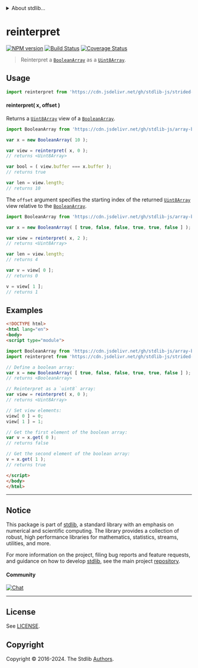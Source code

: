 <!--

@license Apache-2.0

Copyright (c) 2024 The Stdlib Authors.

Licensed under the Apache License, Version 2.0 (the "License");
you may not use this file except in compliance with the License.
You may obtain a copy of the License at

   http://www.apache.org/licenses/LICENSE-2.0

Unless required by applicable law or agreed to in writing, software
distributed under the License is distributed on an "AS IS" BASIS,
WITHOUT WARRANTIES OR CONDITIONS OF ANY KIND, either express or implied.
See the License for the specific language governing permissions and
limitations under the License.

-->


<details>
  <summary>
    About stdlib...
  </summary>
  <p>We believe in a future in which the web is a preferred environment for numerical computation. To help realize this future, we've built stdlib. stdlib is a standard library, with an emphasis on numerical and scientific computation, written in JavaScript (and C) for execution in browsers and in Node.js.</p>
  <p>The library is fully decomposable, being architected in such a way that you can swap out and mix and match APIs and functionality to cater to your exact preferences and use cases.</p>
  <p>When you use stdlib, you can be absolutely certain that you are using the most thorough, rigorous, well-written, studied, documented, tested, measured, and high-quality code out there.</p>
  <p>To join us in bringing numerical computing to the web, get started by checking us out on <a href="https://github.com/stdlib-js/stdlib">GitHub</a>, and please consider <a href="https://opencollective.com/stdlib">financially supporting stdlib</a>. We greatly appreciate your continued support!</p>
</details>

# reinterpret

[![NPM version][npm-image]][npm-url] [![Build Status][test-image]][test-url] [![Coverage Status][coverage-image]][coverage-url] <!-- [![dependencies][dependencies-image]][dependencies-url] -->

> Reinterpret a [`BooleanArray`][@stdlib/array/bool] as a [`Uint8Array`][@stdlib/array/uint8].

<!-- Section to include introductory text. Make sure to keep an empty line after the intro `section` element and another before the `/section` close. -->

<section class="intro">

</section>

<!-- /.intro -->

<!-- Package usage documentation. -->



<section class="usage">

## Usage

```javascript
import reinterpret from 'https://cdn.jsdelivr.net/gh/stdlib-js/strided-base-reinterpret-boolean@v0.0.2-esm/index.mjs';
```

#### reinterpret( x, offset )

Returns a [`Uint8Array`][@stdlib/array/uint8] view of a [`BooleanArray`][@stdlib/array/bool].

```javascript
import BooleanArray from 'https://cdn.jsdelivr.net/gh/stdlib-js/array-bool@esm/index.mjs';

var x = new BooleanArray( 10 );

var view = reinterpret( x, 0 );
// returns <Uint8Array>

var bool = ( view.buffer === x.buffer );
// returns true

var len = view.length;
// returns 10
```

The `offset` argument specifies the starting index of the returned [`Uint8Array`][@stdlib/array/uint8] view relative to the [`BooleanArray`][@stdlib/array/bool].

```javascript
import BooleanArray from 'https://cdn.jsdelivr.net/gh/stdlib-js/array-bool@esm/index.mjs';

var x = new BooleanArray( [ true, false, false, true, true, false ] );

var view = reinterpret( x, 2 );
// returns <Uint8Array>

var len = view.length;
// returns 4

var v = view[ 0 ];
// returns 0

v = view[ 1 ];
// returns 1
```

</section>

<!-- /.usage -->

<!-- Package usage notes. Make sure to keep an empty line after the `section` element and another before the `/section` close. -->

<section class="notes">

</section>

<!-- /.notes -->

<!-- Package usage examples. -->

<section class="examples">

## Examples

<!-- eslint no-undef: "error" -->

```html
<!DOCTYPE html>
<html lang="en">
<body>
<script type="module">

import BooleanArray from 'https://cdn.jsdelivr.net/gh/stdlib-js/array-bool@esm/index.mjs';
import reinterpret from 'https://cdn.jsdelivr.net/gh/stdlib-js/strided-base-reinterpret-boolean@v0.0.2-esm/index.mjs';

// Define a boolean array:
var x = new BooleanArray( [ true, false, false, true, true, false ] );
// returns <BooleanArray>

// Reinterpret as a `uint8` array:
var view = reinterpret( x, 0 );
// returns <Uint8Array>

// Set view elements:
view[ 0 ] = 0;
view[ 1 ] = 1;

// Get the first element of the boolean array:
var v = x.get( 0 );
// returns false

// Get the second element of the boolean array:
v = x.get( 1 );
// returns true

</script>
</body>
</html>
```

</section>

<!-- /.examples -->

<!-- Section to include cited references. If references are included, add a horizontal rule *before* the section. Make sure to keep an empty line after the `section` element and another before the `/section` close. -->

<section class="references">

</section>

<!-- /.references -->

<!-- Section for related `stdlib` packages. Do not manually edit this section, as it is automatically populated. -->

<section class="related">

</section>

<!-- /.related -->

<!-- Section for all links. Make sure to keep an empty line after the `section` element and another before the `/section` close. -->


<section class="main-repo" >

* * *

## Notice

This package is part of [stdlib][stdlib], a standard library with an emphasis on numerical and scientific computing. The library provides a collection of robust, high performance libraries for mathematics, statistics, streams, utilities, and more.

For more information on the project, filing bug reports and feature requests, and guidance on how to develop [stdlib][stdlib], see the main project [repository][stdlib].

#### Community

[![Chat][chat-image]][chat-url]

---

## License

See [LICENSE][stdlib-license].


## Copyright

Copyright &copy; 2016-2024. The Stdlib [Authors][stdlib-authors].

</section>

<!-- /.stdlib -->

<!-- Section for all links. Make sure to keep an empty line after the `section` element and another before the `/section` close. -->

<section class="links">

[npm-image]: http://img.shields.io/npm/v/@stdlib/strided-base-reinterpret-boolean.svg
[npm-url]: https://npmjs.org/package/@stdlib/strided-base-reinterpret-boolean

[test-image]: https://github.com/stdlib-js/strided-base-reinterpret-boolean/actions/workflows/test.yml/badge.svg?branch=v0.0.2
[test-url]: https://github.com/stdlib-js/strided-base-reinterpret-boolean/actions/workflows/test.yml?query=branch:v0.0.2

[coverage-image]: https://img.shields.io/codecov/c/github/stdlib-js/strided-base-reinterpret-boolean/main.svg
[coverage-url]: https://codecov.io/github/stdlib-js/strided-base-reinterpret-boolean?branch=main

<!--

[dependencies-image]: https://img.shields.io/david/stdlib-js/strided-base-reinterpret-boolean.svg
[dependencies-url]: https://david-dm.org/stdlib-js/strided-base-reinterpret-boolean/main

-->

[chat-image]: https://img.shields.io/gitter/room/stdlib-js/stdlib.svg
[chat-url]: https://app.gitter.im/#/room/#stdlib-js_stdlib:gitter.im

[stdlib]: https://github.com/stdlib-js/stdlib

[stdlib-authors]: https://github.com/stdlib-js/stdlib/graphs/contributors

[umd]: https://github.com/umdjs/umd
[es-module]: https://developer.mozilla.org/en-US/docs/Web/JavaScript/Guide/Modules

[deno-url]: https://github.com/stdlib-js/strided-base-reinterpret-boolean/tree/deno
[deno-readme]: https://github.com/stdlib-js/strided-base-reinterpret-boolean/blob/deno/README.md
[umd-url]: https://github.com/stdlib-js/strided-base-reinterpret-boolean/tree/umd
[umd-readme]: https://github.com/stdlib-js/strided-base-reinterpret-boolean/blob/umd/README.md
[esm-url]: https://github.com/stdlib-js/strided-base-reinterpret-boolean/tree/esm
[esm-readme]: https://github.com/stdlib-js/strided-base-reinterpret-boolean/blob/esm/README.md
[branches-url]: https://github.com/stdlib-js/strided-base-reinterpret-boolean/blob/main/branches.md

[stdlib-license]: https://raw.githubusercontent.com/stdlib-js/strided-base-reinterpret-boolean/main/LICENSE

[@stdlib/array/bool]: https://github.com/stdlib-js/array-bool/tree/esm

[@stdlib/array/uint8]: https://github.com/stdlib-js/array-uint8/tree/esm

</section>

<!-- /.links -->
